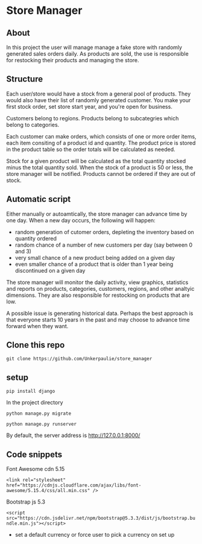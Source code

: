 # Store Manager

## About
In this project the user will manage manage a fake store with randomly generated sales orders daily. As products are sold, the use is responsible for restocking their products and managing the store.

## Structure 
Each user/store would have a stock from a general pool of products. They would also have their list of randomly generated customer. You make your first stock order, set store start year, and you're open for business. 

Customers belong to regions. Products belong to subcategries which belong to categories.

Each customer can make orders, which consists of one or more order items, each item consiting of a product id and quantity. The product price is stored in the product table so the order totals will be calculated as needed.

Stock for a given product will be calculated as the total quantity stocked minus the total quantity sold. When the stock of a product is 50 or less, the store manager will be notified. Products cannot be ordered if they are out of stock.

## Automatic script
Either manually or autoamtically, the store manager can advance time by one day. When a new day occurs, the following will happen:
- random generation of cutomer orders, depleting the inventory based on quantity ordered
- random chance of a number of new customers per day (say between 0 and 3)
- very small chance of a new product being added on a given day
- even smaller chance of a product that is older than 1 year being discontinued on a given day

The store manager will monitor the daily activity, view graphics, statistics and reports on products, categories, customers, regions, and other analtyic dimensions. They are also responsible for restocking on products that are low.

A possible issue is generating historical data. Perhaps the best approach is that everyone starts 10 years in the past and may choose to advance time forward when they want.

## Clone this repo

`git clone https://github.com/Unkerpaulie/store_manager`

## setup

`pip install django`

In the project directory

`python manage.py migrate`

`python manage.py runserver`

By default, the server address is http://127.0.0.1:8000/

## Code snippets

Font Awesome cdn 5.15

`<link rel="stylesheet" href="https://cdnjs.cloudflare.com/ajax/libs/font-awesome/5.15.4/css/all.min.css" />`

Bootstrap js 5.3

`<script src="https://cdn.jsdelivr.net/npm/bootstrap@5.3.3/dist/js/bootstrap.bundle.min.js"></script>`

* set a default currency or force user to pick a currency on set up